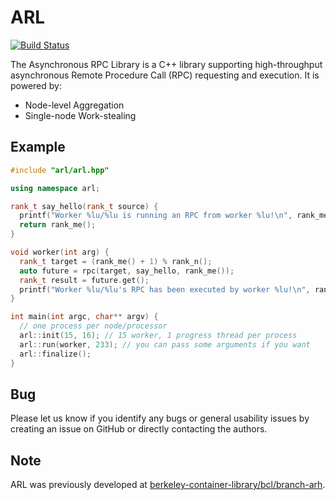 # ARL

[![Build Status](https://travis-ci.com/JiakunYan/arl.svg?branch=master)](https://travis-ci.com/JiakunYan/arl)

The Asynchronous RPC Library is a C++ library supporting high-throughput asynchronous
Remote Procedure Call (RPC) requesting and execution. It is powered by:

- Node-level Aggregation
- Single-node Work-stealing

## Example

```cpp
#include "arl/arl.hpp"

using namespace arl;

rank_t say_hello(rank_t source) {
  printf("Worker %lu/%lu is running an RPC from worker %lu!\n", rank_me(), rank_n(), source);
  return rank_me();
}

void worker(int arg) {
  rank_t target = (rank_me() + 1) % rank_n();
  auto future = rpc(target, say_hello, rank_me());
  rank_t result = future.get();
  printf("Worker %lu/%lu's RPC has been executed by worker %lu!\n", rank_me(), rank_n(), result);
}

int main(int argc, char** argv) {
  // one process per node/processor
  arl::init(15, 16); // 15 worker, 1 progress thread per process
  arl::run(worker, 233); // you can pass some arguments if you want
  arl::finalize();
}
```

## Bug
Please let us know if you identify any bugs or general usability issues by creating
an issue on GitHub or directly contacting the authors.

## Note
ARL was previously developed at [berkeley-container-library/bcl/branch-arh](https://github.com/berkeley-container-library/bcl/tree/arh/bcl/containers/experimental/arh).
